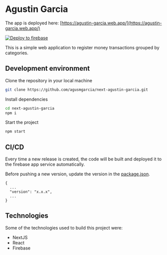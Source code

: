 # Agustin Garcia

The app is deployed here: [https://agustin-garcia.web.app/](https://agustin-garcia.web.app/)

[![Deploy to firebase](https://github.com/agusmgarcia/next-agustin-garcia/actions/workflows/deploy-site.yml/badge.svg)](https://github.com/agusmgarcia/next-agustin-garcia/actions/workflows/deploy-site.yml)

This is a simple web application to register money transactions grouped by categories.

## Development environment

Clone the repository in your local machine

```bash
git clone https://github.com/agusmgarcia/next-agustin-garcia.git
```

Install dependencies

```bash
cd next-agustin-garcia
npm i
```

Start the project

```bash
npm start
```

## CI/CD

Every time a new release is created, the code will be built and deployed it to the firebase app service automatically.

Before pushing a new version, update the version in the [package.json](./package.json).

```jsonc
{
  ...
  "version": "x.x.x",
  ...
}
```

## Technologies

Some of the technologies used to build this project were:

- NextJS
- React
- Firebase
